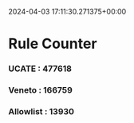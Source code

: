 2024-04-03 17:11:30.271375+00:00
# Rule Counter 
 ### UCATE : 477618

 ### Veneto : 166759

 ### Allowlist : 13930